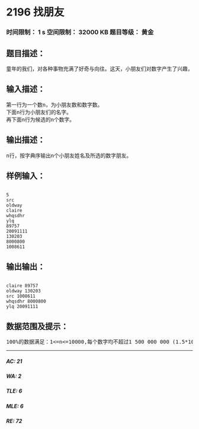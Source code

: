# 2196 找朋友   
### 时间限制： 1 s     空间限制： 32000 KB     题目等级： 黄金  
## 题目描述：  

<pre>
童年的我们，对各种事物充满了好奇与向往。这天，小朋友们对数字产生了兴趣，并且想和数字交朋友。可是，怎么分配这些数字才能使得每个小朋友都唯一地找到一个数字朋友呢？Ｃ小朋友说：咱们按自己名字的字典序先后，依次选择一个剩余的最小的数字当朋友。好么？Ｑ小朋友十分赞同。于是，大家都同意了。
</pre>
  
  
## 输入描述：  

<pre>
第一行为一个数n，为小朋友数和数字数。  
下面n行为小朋友们的名字。  
再下面n行为候选的n个数字。
</pre>
  
  
## 输出描述：  

<pre>
n行，按字典序输出n个小朋友姓名及所选的数字朋友。
</pre>
  
  
## 样例输入：  

<pre><code>
5  
src  
oldway  
claire  
whqsdhr  
ylq  
89757  
20091111  
130203  
8000800  
1008611
</code></pre>
  
  
## 输出输出：  

<pre><code>
claire 89757  
oldway 130203  
src 1008611  
whqsdhr 8000800  
ylq 20091111
</code></pre>
  
  
## 数据范围及提示：  

<pre>
100%的数据满足：1<=n<=10000,每个数字均不超过1 500 000 000 (1.5*10^9)
</pre>
  
  
***  

##### AC: 21  
##### WA: 2  
##### TLE: 6  
##### MLE: 6  
##### RE: 72  
